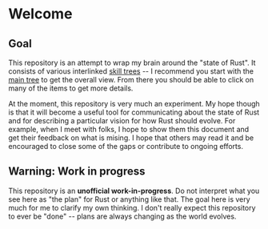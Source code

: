 # Welcome

## Goal

This repository is an attempt to wrap my brain around the "state of Rust". It consists of various interlinked [skill trees] -- I recommend you start with the [main tree] to get the overall view. From there you should be able to click on many of the items to get more details.

[skill trees]: https://github.com/nikomatsakis/skill-tree
[main tree]: ./main.md

At the moment, this repository is very much an experiment. My hope though is that it will become a useful tool for communicating about the state of Rust and for describing a particular vision for how Rust should evolve. For example, when I meet with folks, I hope to show them this document and get their feedback on what is mising. I hope that others may read it and be encouraged to close some of the gaps or contribute to ongoing efforts.

## Warning: Work in progress

This repository is an **unofficial work-in-progress**. Do not interpret what you see here as "the plan" for Rust or anything like that. The goal here is very much for me to clarify my own thinking. I don't really expect this repository to ever be "done" -- plans are always changing as the world evolves.

